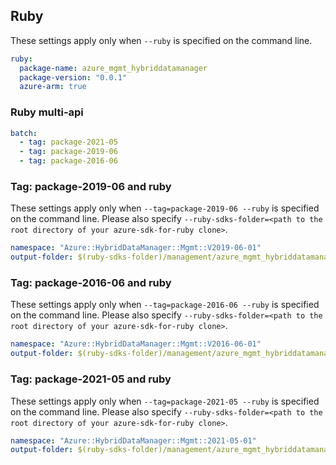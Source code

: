 ## Ruby

These settings apply only when `--ruby` is specified on the command line.

``` yaml $(ruby)
ruby:
  package-name: azure_mgmt_hybriddatamanager
  package-version: "0.0.1"
  azure-arm: true
```

### Ruby multi-api

``` yaml $(ruby) && $(multiapi)
batch:
  - tag: package-2021-05 
  - tag: package-2019-06
  - tag: package-2016-06
```

### Tag: package-2019-06 and ruby

These settings apply only when `--tag=package-2019-06 --ruby` is specified on the command line.
Please also specify `--ruby-sdks-folder=<path to the root directory of your azure-sdk-for-ruby clone>`.

``` yaml $(tag) == 'package-2019-06' && $(ruby)
namespace: "Azure::HybridDataManager::Mgmt::V2019-06-01"
output-folder: $(ruby-sdks-folder)/management/azure_mgmt_hybriddatamanager/lib
```

### Tag: package-2016-06 and ruby

These settings apply only when `--tag=package-2016-06 --ruby` is specified on the command line.
Please also specify `--ruby-sdks-folder=<path to the root directory of your azure-sdk-for-ruby clone>`.

``` yaml $(tag) == 'package-2016-06' && $(ruby)
namespace: "Azure::HybridDataManager::Mgmt::V2016-06-01"
output-folder: $(ruby-sdks-folder)/management/azure_mgmt_hybriddatamanager/lib
```

### Tag: package-2021-05 and ruby

These settings apply only when `--tag=package-2021-05 --ruby` is specified on the command line.
Please also specify `--ruby-sdks-folder=<path to the root directory of your azure-sdk-for-ruby clone>`.

``` yaml $(tag) == 'package-2021-05' && $(ruby)
namespace: "Azure::HybridDataManager::Mgmt::2021-05-01"
output-folder: $(ruby-sdks-folder)/management/azure_mgmt_hybriddatamanager/lib
```